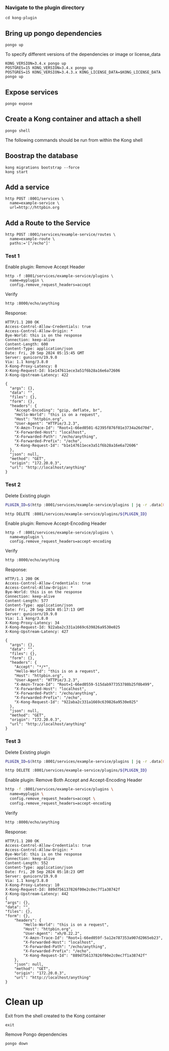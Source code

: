 ### Navigate to the plugin directory

```shell
cd kong-plugin
```

## Bring up pongo dependencies

```shell
pongo up
```

To specify different versions of the dependencies or image or license_data

```shell
KONG_VERSION=3.4.x pongo up
POSTGRES=15 KONG_VERSION=3.4.x pongo up
POSTGRES=15 KONG_VERSION=3.4.3.x KONG_LICENSE_DATA=$KONG_LICENSE_DATA pongo up
```

## Expose services

```shell
pongo expose
```

## Create a Kong container and attach a shell

```shell
pongo shell
```

The following commands should be run from within the Kong shell

## Boostrap the database

```shell
kong migrations bootstrap --force
kong start
```

## Add a service

```shell
http POST :8001/services \
  name=example-service \
  url=http://httpbin.org
```

## Add a Route to the Service

```shell
http POST :8001/services/example-service/routes \
  name=example-route \
  paths:='["/echo"]'
```

### Test 1

Enable plugin: Remove Accept Header

```shell
http -f :8001/services/example-service/plugins \
  name=myplugin \
  config.remove_request_headers=accept
```

Verify

```bash
http :8000/echo/anything
```

Response:

```shell
HTTP/1.1 200 OK
Access-Control-Allow-Credentials: true
Access-Control-Allow-Origin: *
Bye-World: this is on the response
Connection: keep-alive
Content-Length: 600
Content-Type: application/json
Date: Fri, 20 Sep 2024 05:15:45 GMT
Server: gunicorn/19.9.0
Via: 1.1 kong/3.8.0
X-Kong-Proxy-Latency: 8
X-Kong-Request-Id: b1e147611ece3a51f6b28a16e6a72606
X-Kong-Upstream-Latency: 422

{
  "args": {},
  "data": "",
  "files": {},
  "form": {},
  "headers": {
    "Accept-Encoding": "gzip, deflate, br",
    "Hello-World": "this is on a request",
    "Host": "httpbin.org",
    "User-Agent": "HTTPie/3.2.3",
    "X-Amzn-Trace-Id": "Root=1-66ed0501-62395f876f01e3734a26d70d",
    "X-Forwarded-Host": "localhost",
    "X-Forwarded-Path": "/echo/anything",
    "X-Forwarded-Prefix": "/echo",
    "X-Kong-Request-Id": "b1e147611ece3a51f6b28a16e6a72606"
  },
  "json": null,
  "method": "GET",
  "origin": "172.20.0.3",
  "url": "http://localhost/anything"
}
```

### Test 2

Delete Existing plugin

```bash
PLUGIN_ID=$(http :8001/services/example-service/plugins | jq -r .data[0].id)
```
```bash
http DELETE :8001/services/example-service/plugins/${PLUGIN_ID}
```

Enable plugin: Remove Accept-Encoding Header

```shell
http -f :8001/services/example-service/plugins \
  name=myplugin \
  config.remove_request_headers=accept-encoding
```

Verify

```bash
http :8000/echo/anything
```

Response:

```shell
HTTP/1.1 200 OK
Access-Control-Allow-Credentials: true
Access-Control-Allow-Origin: *
Bye-World: this is on the response
Connection: keep-alive
Content-Length: 577
Content-Type: application/json
Date: Fri, 20 Sep 2024 05:17:13 GMT
Server: gunicorn/19.9.0
Via: 1.1 kong/3.8.0
X-Kong-Proxy-Latency: 34
X-Kong-Request-Id: 922aba2c331a1669c639826a9530e025
X-Kong-Upstream-Latency: 427

{
  "args": {},
  "data": "",
  "files": {},
  "form": {},
  "headers": {
    "Accept": "*/*",
    "Hello-World": "this is on a request",
    "Host": "httpbin.org",
    "User-Agent": "HTTPie/3.2.3",
    "X-Amzn-Trace-Id": "Root=1-66ed0559-515dab977353780b25f0b499",
    "X-Forwarded-Host": "localhost",
    "X-Forwarded-Path": "/echo/anything",
    "X-Forwarded-Prefix": "/echo",
    "X-Kong-Request-Id": "922aba2c331a1669c639826a9530e025"
  },
  "json": null,
  "method": "GET",
  "origin": "172.20.0.3",
  "url": "http://localhost/anything"
}
```

### Test 3

Delete Existing plugin

```bash
PLUGIN_ID=$(http :8001/services/example-service/plugins | jq -r .data[0].id)
```
```bash
http DELETE :8001/services/example-service/plugins/${PLUGIN_ID}
```

Enable plugin: Remove Both Accept and Accept-Encoding Header

```bash
http -f :8001/services/example-service/plugins \
  name=myplugin \
  config.remove_request_headers=accept \
  config.remove_request_headers=accept-encoding
```

Verify

```bash
http :8000/echo/anything
```

Response:

```shell
HTTP/1.1 200 OK                                                                                         Access-Control-Allow-Credentials: true                                                                  Access-Control-Allow-Origin: *                                                                          Bye-World: this is on the response                                                                      Connection: keep-alive                                                                                  Content-Length: 552                                                                                     Content-Type: application/json                                                                          Date: Fri, 20 Sep 2024 05:18:23 GMT                                                                     Server: gunicorn/19.9.0                                                                                 Via: 1.1 kong/3.8.0                                                                                     X-Kong-Proxy-Latency: 10                                                                                X-Kong-Request-Id: 889d756137826f00e2c0ec7f1a38742f                                                     X-Kong-Upstream-Latency: 442                                                                                                     {                                                                                                           "args": {},
"data": "",                                                                                             "files": {},                                                                                            "form": {},
    "headers": {
        "Hello-World": "this is on a request",
        "Host": "httpbin.org",
        "User-Agent": "xh/0.22.2",
        "X-Amzn-Trace-Id": "Root=1-66ed059f-5a12e787353a907d2065eb23",
        "X-Forwarded-Host": "localhost",
        "X-Forwarded-Path": "/echo/anything",
        "X-Forwarded-Prefix": "/echo",
        "X-Kong-Request-Id": "889d756137826f00e2c0ec7f1a38742f"
    },
    "json": null,
    "method": "GET",
    "origin": "172.20.0.3",
    "url": "http://localhost/anything"
}
```

# Clean up

Exit from the shell created to the Kong container

```shell
exit
```

Remove Pongo dependencies

```shell
pongo down
```
